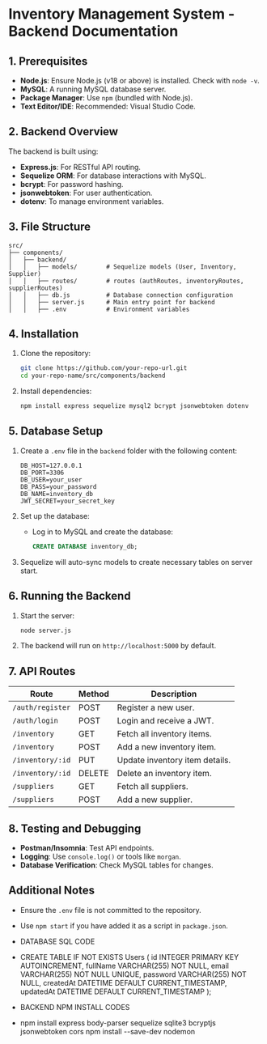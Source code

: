 
# Inventory Management System - Backend Documentation

## 1. Prerequisites
- **Node.js**: Ensure Node.js (v18 or above) is installed. Check with `node -v`.
- **MySQL**: A running MySQL database server.
- **Package Manager**: Use `npm` (bundled with Node.js).
- **Text Editor/IDE**: Recommended: Visual Studio Code.

## 2. Backend Overview
The backend is built using:
- **Express.js**: For RESTful API routing.
- **Sequelize ORM**: For database interactions with MySQL.
- **bcrypt**: For password hashing.
- **jsonwebtoken**: For user authentication.
- **dotenv**: To manage environment variables.

## 3. File Structure
```
src/
├── components/
│   ├── backend/
│   │   ├── models/        # Sequelize models (User, Inventory, Supplier)
│   │   ├── routes/        # routes (authRoutes, inventoryRoutes, supplierRoutes)
│   │   ├── db.js          # Database connection configuration
│   │   ├── server.js      # Main entry point for backend
│   │   ├── .env           # Environment variables
```

## 4. Installation
1. Clone the repository:
   ```bash
   git clone https://github.com/your-repo-url.git
   cd your-repo-name/src/components/backend
   ```

2. Install dependencies:
   ```bash
   npm install express sequelize mysql2 bcrypt jsonwebtoken dotenv
   ```

## 5. Database Setup
1. Create a `.env` file in the `backend` folder with the following content:
   ```env
   DB_HOST=127.0.0.1
   DB_PORT=3306
   DB_USER=your_user
   DB_PASS=your_password
   DB_NAME=inventory_db
   JWT_SECRET=your_secret_key
   ```

2. Set up the database:
   - Log in to MySQL and create the database:
     ```sql
     CREATE DATABASE inventory_db;
     ```

3. Sequelize will auto-sync models to create necessary tables on server start.

## 6. Running the Backend
1. Start the server:
   ```bash
   node server.js
   ```

2. The backend will run on `http://localhost:5000` by default.

## 7. API Routes
| **Route**                  | **Method** | **Description**                        |
|----------------------------|------------|----------------------------------------|
| `/auth/register`           | POST       | Register a new user.                   |
| `/auth/login`              | POST       | Login and receive a JWT.               |
| `/inventory`               | GET        | Fetch all inventory items.             |
| `/inventory`               | POST       | Add a new inventory item.              |
| `/inventory/:id`           | PUT        | Update inventory item details.         |
| `/inventory/:id`           | DELETE     | Delete an inventory item.              |
| `/suppliers`               | GET        | Fetch all suppliers.                   |
| `/suppliers`               | POST       | Add a new supplier.                    |

## 8. Testing and Debugging
- **Postman/Insomnia**: Test API endpoints.
- **Logging**: Use `console.log()` or tools like `morgan`.
- **Database Verification**: Check MySQL tables for changes.

## Additional Notes
- Ensure the `.env` file is not committed to the repository.
- Use `npm start` if you have added it as a script in `package.json`.

- DATABASE SQL CODE
- CREATE TABLE IF NOT EXISTS Users (
    id INTEGER PRIMARY KEY AUTOINCREMENT,
    fullName VARCHAR(255) NOT NULL,
    email VARCHAR(255) NOT NULL UNIQUE,
    password VARCHAR(255) NOT NULL,
    createdAt DATETIME DEFAULT CURRENT_TIMESTAMP,
    updatedAt DATETIME DEFAULT CURRENT_TIMESTAMP
);

- BACKEND NPM INSTALL CODES
- npm install express body-parser sequelize sqlite3 bcryptjs jsonwebtoken cors
npm install --save-dev nodemon
